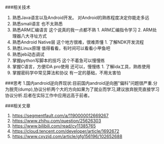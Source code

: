 ###相关技术
1.    熟悉Java语言以及Android开发。        对Android的熟练程度决定你能走多远
2.    熟悉smali语言                                      也不太熟悉
3.    熟悉ARM汇编语言                               这个说真的我一点都不熟
    1.    ARM汇编指令学习 
    2.    ARM处理器八大寻址方式 
4.    熟悉Android Native层                          这个地方很难，很难弄懂
    1.    了解NDK开发流程 
5.    熟悉Linux原理                                    值得看看，有时间可以看看小甲鱼吧
6.    熟悉jeb动态调试
7.    掌握python写脚本的技巧                    这个不着急可以慢慢练
8.    掌握C语言，方便IDA pro使用            还可以，慢慢练
    1.    了解ida工具，熟练使用
9.    掌握密码学中常见算法和协议            有一定的基础，不用太害怕

###思考
1.国内android逆向界现状:目前国内android逆向圈"偏科"问题很严重.分为脱壳(dump),协议分析两个大的方向如果为了就业而学习,建议放弃脱壳直接学习协议分析.后者在实际工作中应用远高于前者。

###相关文章
1.	https://segmentfault.com/a/1190000012669267
2.	https://www.zhihu.com/question/25626303
3.	https://www.bilibili.com/read/cv11385765
4.	https://cloud.tencent.com/developer/article/1692672
5.	https://www.cxyzjd.com/article/gfg156196/102652688

